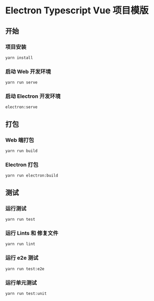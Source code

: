 # Electron Typescript Vue 项目模版

## 开始 
### 项目安装
```
yarn install
```

### 启动 Web 开发环境
```
yarn run serve
```
### 启动 Electron 开发环境
```
electron:serve
```

## 打包
### Web 端打包
```
yarn run build
```
### Electron 打包
```
yarn run electron:build
```

## 测试
### 运行测试
```
yarn run test
```

### 运行 Lints 和 修复文件
```
yarn run lint
```

### 运行 e2e 测试
```
yarn run test:e2e
```

### 运行单元测试
```
yarn run test:unit
```
